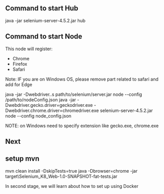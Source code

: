 ## Command to start Hub
java -jar selenium-server-4.5.2.jar hub

## Command to start Node
This node will register:

* Chrome
* Firefox
* Safari

Note: IF you are on Windows OS, please remove part related to safari and add for Edge

java -jar -Dwebdriver.<type>.<name>s path/to/selenium/server.jar node --config /path/to/nodeConfig.json 
java -jar -Dwebdriver.gecko.driver=geckodriver.exe -Dwebdriver.chrome.driver=chromedriver.exe selenium-server-4.5.2.jar node --config node_config.json

NOTE: on Windows need to specify extension like gecko.exe, chrome.exe
## Next

## setup mvn
mvn clean install -DskipTests=true
java -Dbrowser=chrome -jar target\Selenium_K8_Web-1.0-SNAPSHOT-fat-tests.jar


In second stage, we will learn about how to set up using Docker